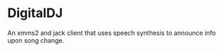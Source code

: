 DigitalDJ
=========

An xmms2 and jack client that uses speech synthesis to announce info upon song change.
